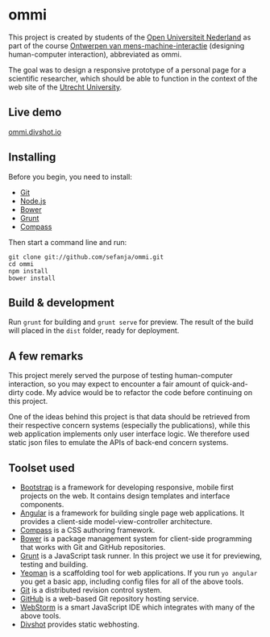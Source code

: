 # ommi

This project is created by students of the [Open Universiteit Nederland](http://ou.nl) as part of the course [Ontwerpen van mens-machine-interactie](http://ou.nl/studieaanbod/T01341) (designing human-computer interaction), abbreviated as ommi.

The goal was to design a responsive prototype of a personal page for a scientific researcher, which should be able to function in the context of the web site of the [Utrecht University](http://uu.nl).

## Live demo

[ommi.divshot.io](http://ommi.divshot.io)

## Installing

Before you begin, you need to install:

* [Git](https://git-scm.com/)
* [Node.js](https://nodejs.org/)
* [Bower](http://bower.io/)
* [Grunt](http://gruntjs.com/)
* [Compass](http://compass-style.org/)

Then start a command line and run:

    git clone git://github.com/sefanja/ommi.git
    cd ommi
    npm install
    bower install

## Build & development

Run `grunt` for building and `grunt serve` for preview. The result of the build will placed in the `dist` folder, ready for deployment.

## A few remarks

This project merely served the purpose of testing human-computer interaction, so you may expect to encounter a fair amount of quick-and-dirty code. My advice would be to refactor the code before continuing on this project.

One of the ideas behind this project is that data should be retrieved from their respective concern systems (especially the publications), while this web application implements only user interface logic. We therefore used static json files to emulate the APIs of back-end concern systems.

## Toolset used

* [Bootstrap](http://getbootstrap.com) is a framework for developing responsive, mobile first projects on the web. It contains design templates and interface components.
* [Angular](https://angularjs.org/) is a framework for building single page web applications. It provides a client-side model-view-controller architecture.
* [Compass](http://compass-style.org/) is a CSS authoring framework.
* [Bower](http://bower.io/) is a package management system for client-side programming that works with Git and GitHub repositories.
* [Grunt](http://gruntjs.com/) is a JavaScript task runner. In this project we use it for previewing, testing and building.
* [Yeoman](http://yeoman.io/) is a scaffolding tool for web applications. If you run `yo angular` you get a basic app, including config files for all of the above tools.
* [Git](https://git-scm.com/) is a distributed revision control system.
* [GitHub](https://github.com/) is a web-based Git repository hosting service.
* [WebStorm](https://www.jetbrains.com/webstorm/) is a smart JavaScript IDE which integrates with many of the above tools.
* [Divshot](https://divshot.com/) provides static webhosting.
